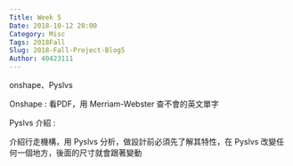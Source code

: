 ```yaml
---
Title: Week 5
Date: 2018-10-12 20:00
Category: Misc
Tags: 2018Fall
Slug: 2018-Fall-Project-Blog5
Author: 40423111
---
```


onshape、Pyslvs

<!-- PELICAN_END_SUMMARY -->

Onshape : 看PDF，用 Merriam-Webster 查不會的英文單字

Pyslvs 介紹 : 

介紹行走機構，用 Pyslvs 分析，做設計前必須先了解其特性，在 Pyslvs 改變任何一個地方，後面的尺寸就會跟著變動




